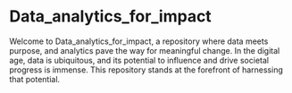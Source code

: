 # Data_analytics_for_impact
Welcome to Data_analytics_for_impact, a repository where data meets purpose, and analytics pave the way for meaningful change. In the digital age, data is ubiquitous, and its potential to influence and drive societal progress is immense. This repository stands at the forefront of harnessing that potential.
